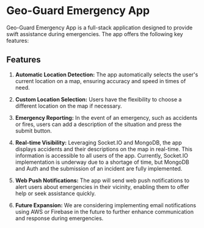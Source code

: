# Geo-Guard Emergency App

Geo-Guard Emergency App is a full-stack application designed to provide swift assistance during emergencies. The app offers the following key features:

## Features

1. **Automatic Location Detection:** The app automatically selects the user's current location on a map, ensuring accuracy and speed in times of need.

2. **Custom Location Selection:** Users have the flexibility to choose a different location on the map if necessary.

3. **Emergency Reporting:** In the event of an emergency, such as accidents or fires, users can add a description of the situation and press the submit button.

4. **Real-time Visibility:** Leveraging Socket.IO and MongoDB, the app displays accidents and their descriptions on the map in real-time. This information is accessible to all users of the app. Currently, Socket.IO implementation is underway due to a shortage of time, but MongoDB and Auth and the submission of an incident are fully implemented.

5. **Web Push Notifications:** The app will send web push notifications to alert users about emergencies in their vicinity, enabling them to offer help or seek assistance quickly.

6. **Future Expansion:** We are considering implementing email notifications using AWS or Firebase in the future to further enhance communication and response during emergencies.
